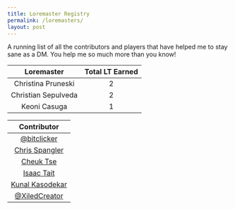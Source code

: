 ```yaml
---
title: Loremaster Registry
permalink: /loremasters/
layout: post
---
```

A running list of all the contributors and players that have helped me to stay sane as a DM. You help me so much more than you know! 

|Loremaster| Total LT Earned |
|:--------:|:---------------:|
|Christina Pruneski|    2     |
|Christian Sepulveda|   2   |
|Keoni Casuga | 1 | 

|Contributor|
|:---------:|
|<a href="https://github.com/bitclicker">@bitclicker</a>|
|<a href="https://github.com/ChrisSpangler">Chris Spangler</a>|
|<a href="https://github.com/cheukky">Cheuk Tse</a>|
|<a href="https://github.com/Isaac-Tait">Isaac Tait</a>|
|<a href="https://github.com/gremlin97">Kunal Kasodekar</a>|
|<a href="https://github.com/XiledCreator">@XiledCreator</a>|